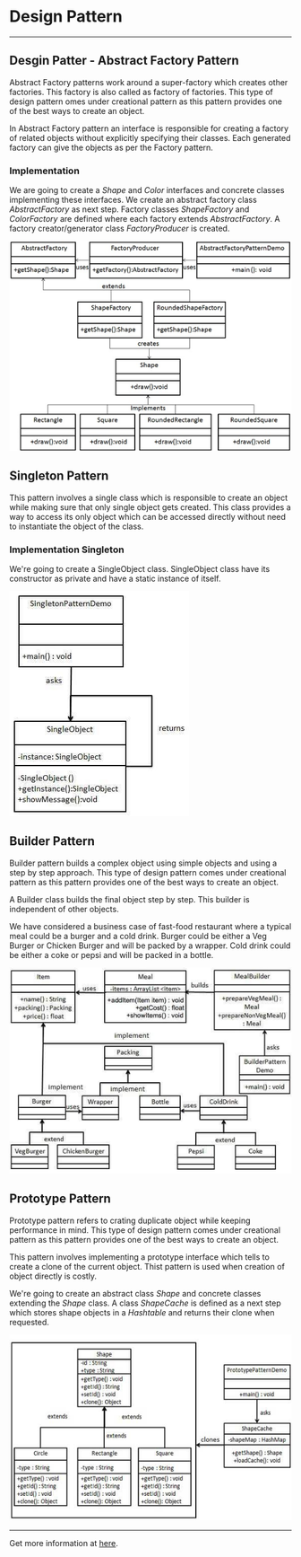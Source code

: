 # Design Pattern

<hr/>

## Desgin Patter - Abstract Factory Pattern

Abstract Factory patterns work around a super-factory which creates other factories. This factory is also called as factory of factories. This type of design pattern omes under creational pattern as this pattern provides one of the best ways to create an object.

In Abstract Factory pattern an interface is responsible for creating a factory of related objects without explicitly specifying their classes. Each generated factory can give the objects as per the Factory pattern.

### Implementation

We are going to create a *Shape* and *Color* interfaces and concrete classes implementing these interfaces. We create an abstract factory class *AbstractFactory*  as next step. Factory classes *ShapeFactory* and *ColorFactory* are defined where each factory extends *AbstractFactory*. A factory creator/generator class *FactoryProducer* is created.

![abstract-factory-pattern](../../img-root/abstractfactory_pattern_uml_diagram.jpg)

## Singleton Pattern

This pattern involves a single class which is responsible to create an object while making sure that only single object gets created. This class provides a way to access its only object which can be accessed directly without need to instantiate the object of the class.

### Implementation Singleton

We're going to create a SingleObject class. SingleObject class have its constructor as private and have a static instance of itself.

![singleton](../../img-root/singleton_pattern_uml_diagram.jpg)

## Builder Pattern

Builder pattern builds a complex object using simple objects and using a step by step approach. This type of design pattern comes under creational pattern as this pattern provides one of the best ways to create an object.

A Builder class builds the final object step by step. This builder is independent of other objects.

We have considered a business case of fast-food restaurant where a typical meal could be a burger and a cold drink. Burger could be either a Veg Burger or Chicken Burger and will be packed by a wrapper. Cold drink could be either a coke or pepsi and will be packed in a bottle.

![builderpatter](../../img-root/builder_pattern_uml_diagram.jpg)

## Prototype Pattern

Prototype pattern refers to crating duplicate object while keeping performance in mind. This type of design pattern comes under creational pattern as this pattern provides one of the best ways to create an object.

This pattern involves implementing a prototype interface which tells to create a clone of the current object. Thist pattern is used when creation of object directly is costly.

We're going to create an abstract class *Shape* and concrete classes extending the *Shape* class. A class *ShapeCache* is defined as a next step which stores shape objects in a *Hashtable* and returns their clone when requested.

![prototypepattern](../../img-root/prototype_pattern_uml_diagram.jpg)


<hr/>

Get more information at [here](https://www.tutorialspoint.com/design_pattern/abstract_factory_pattern.htm).